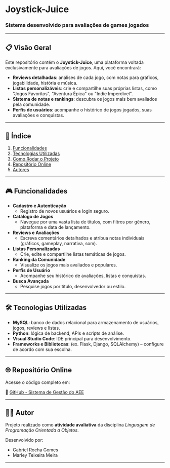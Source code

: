 # Joystick-Juice  
### Sistema desenvolvido para avaliações de games jogados

---

## 📋 Visão Geral

Este repositório contém o **Joystick-Juice**, uma plataforma voltada exclusivamente para avaliações de jogos. Aqui, você encontrará:

- **Reviews detalhadas**: análises de cada jogo, com notas para gráficos, jogabilidade, história e música.  
- **Listas personalizáveis**: crie e compartilhe suas próprias listas, como "Jogos Favoritos", "Aventura Épica" ou "Indie Imperdível".  
- **Sistema de notas e rankings**: descubra os jogos mais bem avaliados pela comunidade.  
- **Perfis de usuários**: acompanhe o histórico de jogos jogados, suas avaliações e conquistas.  

---

## 📌 Índice

1. [Funcionalidades](#funcionalidades)  
2. [Tecnologias Utilizadas](#tecnologias-utilizadas)  
3. [Como Rodar o Projeto](#como-rodar-o-projeto)  
4. [Repositório Online](#repositório-online)  
5. [Autores](#autores)  

---

## 🎮 Funcionalidades

- **Cadastro e Autenticação**  
  - Registro de novos usuários e login seguro.  
- **Catálogo de Jogos**  
  - Navegue por uma vasta lista de títulos, com filtros por gênero, plataforma e data de lançamento.  
- **Reviews e Avaliações**  
  - Escreva comentários detalhados e atribua notas individuais (gráficos, gameplay, narrativa, som).  
- **Listas Personalizadas**  
  - Crie, edite e compartilhe listas temáticas de jogos.  
- **Ranking da Comunidade**  
  - Visualize os jogos mais avaliados e populares.  
- **Perfis de Usuário**  
  - Acompanhe seu histórico de avaliações, listas e conquistas.  
- **Busca Avançada**  
  - Pesquise jogos por título, desenvolvedor ou estilo.  

---

## 🛠️ Tecnologias Utilizadas

- **MySQL**: banco de dados relacional para armazenamento de usuários, jogos, reviews e listas.  
- **Python**: lógica de backend, APIs e scripts de análise.  
- **Visual Studio Code**: IDE principal para desenvolvimento.  
- **Frameworks e Bibliotecas**: (ex. Flask, Django, SQLAlchemy) – configure de acordo com sua escolha.  

---

## 🌐 Repositório Online

Acesse o código completo em:

🔗 [GitHub - Sistema de Gestão do AEE](https://github.com/Mxrlrey/Joystick-Juice)

---

## 👨‍💻 Autor

Projeto realizado como **atividade avaliativa** da disciplina _Linguagem de Programação Orientada a Objetos_.

Desenvolvido por:
- Gabriel Rocha Gomes
- Marley Teixeira Meira

---
